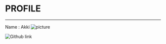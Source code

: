 # PROFILE #
---
Name : Akki
![picture](https://avatars.githubusercontent.com/u/74023280?s=400&u=adc08645f3ea490d0a39c2d29dd3c8212e72d7c3&v=4)




![Github link](https://github.com/holychicken99)

